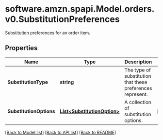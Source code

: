 # software.amzn.spapi.Model.orders.v0.SubstitutionPreferences
Substitution preferences for an order item.

## Properties

Name | Type | Description | Notes
------------ | ------------- | ------------- | -------------
**SubstitutionType** | **string** | The type of substitution that these preferences represent. | 
**SubstitutionOptions** | [**List&lt;SubstitutionOption&gt;**](SubstitutionOption.md) | A collection of substitution options. | [optional] 

[[Back to Model list]](../README.md#documentation-for-models) [[Back to API list]](../README.md#documentation-for-api-endpoints) [[Back to README]](../README.md)

